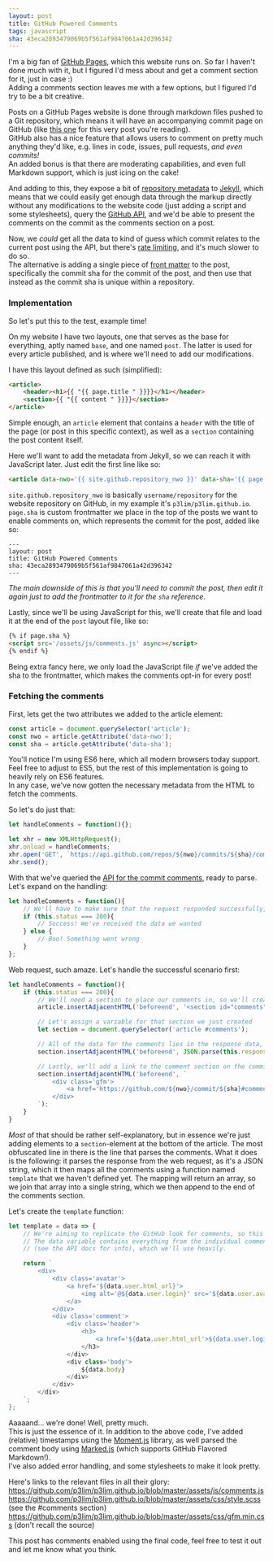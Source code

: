 ```yaml
---
layout: post
title: GitHub Powered Comments
tags: javascript
sha: 43eca2893479069b5f561af9847061a42d396342
---
```


I'm a big fan of [GitHub Pages](https://pages.github.com/), which this website runs on. So far I haven't done much with it, but I figured I'd mess about and get a comment section for it, just in case :)  
Adding a comments section leaves me with a few options, but I figured I'd try to be a bit creative.

Posts on a GitHub Pages website is done through markdown files pushed to a Git repository, which means it will have an accompanying commit page on GitHub (like [this one]() for this very post you're reading).  
GitHub also has a nice feature that allows users to comment on pretty much anything they'd like, e.g. lines in code, issues, pull requests, _and even commits!_  
An added bonus is that there are moderating capabilities, and even full Markdown support, which is just icing on the cake!

And adding to this, they expose a bit of [repository metadata](https://help.github.com/articles/repository-metadata-on-github-pages/) to [Jekyll](https://jekyllrb.com/), which means that we could easily get enough data through the markup directly without any modifications to the website code (just adding a script and some stylesheets), query the [GitHub API](https://developer.github.com/v3/), and we'd be able to present the comments on the commit as the comments section on a post.

Now, we _could_ get all the data to kind of guess which commit relates to the current post using the API, but there's [rate limiting](https://developer.github.com/v3/#rate-limiting), and it's much slower to do so.  
The alternative is adding a single piece of [front matter](https://jekyllrb.com/docs/frontmatter/) to the post, specifically the commit sha for the commit of the post, and then use that instead as the commit sha is unique within a repository.

### Implementation

So let's put this to the test, example time!

On my website I have two layouts, one that serves as the base for everything, aptly named `base`, and one named `post`. The latter is used for every article published, and is where we'll need to add our modifications.

I have this layout defined as such (simplified):
```html
<article>
	<header><h1>{{ "{{ page.title " }}}}</h1></header>
	<section>{{ "{{ content " }}}}</section>
</article>
```

Simple enough, an `article` element that contains a `header` with the title of the page (or post in this specific context), as well as a `section` containing the post content itself.

Here we'll want to add the metadata from Jekyll, so we can reach it with JavaScript later. Just edit the first line like so:
```html
<article data-nwo='{{ site.github.repository_nwo }}' data-sha='{{ page.sha }}'>
```
`site.github.repository_nwo` is basically `username/repository` for the website repository on GitHub, in my example it's `p3lim/p3lim.github.io`. `page.sha` is custom frontmatter we place in the top of the posts we want to enable comments on, which represents the commit for the post, added like so:
```
---
layout: post
title: GitHub Powered Comments
sha: 43eca2893479069b5f561af9847061a42d396342
---
```

_The main downside of this is that you'll need to commit the post, then edit it again just to add the frontmatter to it for the `sha` reference._

Lastly, since we'll be using JavaScript for this, we'll create that file and load it at the end of the `post` layout file, like so:

```html
{% if page.sha %}
<script src='/assets/js/comments.js' async></script>
{% endif %}
```

Being extra fancy here, we only load the JavaScript file _if_ we've added the sha to the frontmatter, which makes the comments opt-in for every post!

### Fetching the comments

First, lets get the two attributes we added to the article element:
```javascript
const article = document.querySelector('article');
const nwo = article.getAttribute('data-nwo');
const sha = article.getAttribute('data-sha');
```

You'll notice I'm using ES6 here, which all modern browsers today support. Feel free to adjust to ES5, but the rest of this implementation is going to heavily rely on ES6 features.  
In any case, we've now gotten the necessary metadata from the HTML to fetch the comments.

So let's do just that:
```javascript
let handleComments = function(){};

let xhr = new XMLHttpRequest();
xhr.onload = handleComments;
xhr.open('GET', `https://api.github.com/repos/${nwo}/commits/${sha}/comments`);
xhr.send();
```

With that we've queried the [API for the commit comments](https://developer.github.com/v3/repos/comments/#list-comments-for-a-single-commit), ready to parse. Let's expand on the handling:

```javascript
let handleComments = function(){
	// We'll have to make sure that the request responded successfully, so let's check for the return status
	if (this.status === 200){
		// Success! We've received the data we wanted
	} else {
		// Boo! Something went wrong
	}
};
```

Web request, such amaze. Let's handle the successful scenario first:

```javascript
let handleComments = function(){
	if (this.status === 200){
		// We'll need a section to place our comments in, so we'll create that first
		article.insertAdjacentHTML('beforeend', '<section id="comments"></section>');

		// Let's assign a variable for that section we just created
		let section = document.querySelector('article #comments');

		// All of the data for the comments lies in the response data, so let's apply some ES6 magic here
		section.insertAdjacentHTML('beforeend', JSON.parse(this.response).map(template).join(''));

		// Lastly, we'll add a link to the comment section on the commit on GitHub so people know where to post
		section.insertAdjacentHTML('beforeend', `
			<div class='gfm'>
				<a href='https://github.com/${nwo}/commit/${sha}#comments'>Leave a comment on GitHub</a>
			</div>
		`);
	}
}
```

_Most_ of that should be rather self-explanatory, but in essence we're just adding elements to a `section`-element at the bottom of the article. The most obfuscated line in there is the line that parses the comments. What it does is the following: it parses the response from the web request, as it's a JSON string, which it then maps all the comments using a function named `template` that we haven't defined yet. The mapping will return an array, so we join that array into a single string, which we then append to the end of the comments section.

Let's create the `template` function:

```javascript
let template = data => {
	// We're aiming to replicate the GitHub look for comments, so this is mostly just markup for that.
	// The data variable contains everything from the individual comments fetched earlier
	// (see the API docs for info), which we'll use heavily.

	return `
		<div>
			<div class='avatar'>
				<a href='${data.user.html_url}'>
					<img alt='@${data.user.login}' src='${data.user.avatar_url}'>
				</a>
			</div>
			<div class='comment'>
				<div class='header'>
					<h3>
						<a href='${data.user.html_url'>${data.user.login}</a>
					</h3>
				</div>
				<div class='body'>
					${data.body}
				</div>
			</div>
		</div>
	`;
};
```

Aaaaand... we're done! Well, pretty much.  
This is just the essence of it. In addition to the above code, I've added (relative) timestamps using the [Moment.js](https://momentjs.com/) library, as well parsed the comment body using [Marked.js](https://marked.js.org/) (which supports GitHub Flavored Markdown!).  
I've also added error handling, and some stylesheets to make it look pretty.

Here's links to the relevant files in all their glory:  
<https://github.com/p3lim/p3lim.github.io/blob/master/assets/js/comments.js>  
<https://github.com/p3lim/p3lim.github.io/blob/master/assets/css/style.scss> (see the #comments section)  
<https://github.com/p3lim/p3lim.github.io/blob/master/assets/css/gfm.min.css> (don't recall the source)

This post has comments enabled using the final code, feel free to test it out and let me know what you think.

